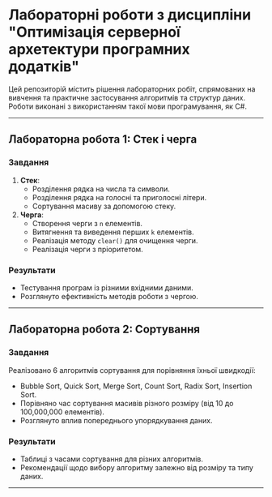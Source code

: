 # Лабораторні роботи з дисципліни "Оптимізація серверної архетектури програмних додатків"

Цей репозиторій містить рішення лабораторних робіт, спрямованих на вивчення та практичне застосування алгоритмів та структур даних. Роботи виконані з використанням такої мови програмування, як C#.

---

## Лабораторна робота 1: Стек і черга
### Завдання
1. **Стек**:
   - Розділення рядка на числа та символи.
   - Розділення рядка на голосні та приголосні літери.
   - Сортування масиву за допомогою стеку.
2. **Черга**:
   - Створення черги з `n` елементів.
   - Витягнення та виведення перших `k` елементів.
   - Реалізація методу `clear()` для очищення черги.
   - Реалізація черги з пріоритетом.

### Результати
- Тестування програм із різними вхідними даними.
- Розглянуто ефективність методів роботи з чергою.

---

## Лабораторна робота 2: Сортування
### Завдання
Реалізовано 6 алгоритмів сортування для порівняння їхньої швидкодії:
- Bubble Sort, Quick Sort, Merge Sort, Count Sort, Radix Sort, Insertion Sort.
- Порівняно час сортування масивів різного розміру (від 10 до 100,000,000 елементів).
- Розглянуто вплив попереднього упорядкування даних.

### Результати
- Таблиці з часами сортування для різних алгоритмів.
- Рекомендації щодо вибору алгоритму залежно від розміру та типу даних.

---
